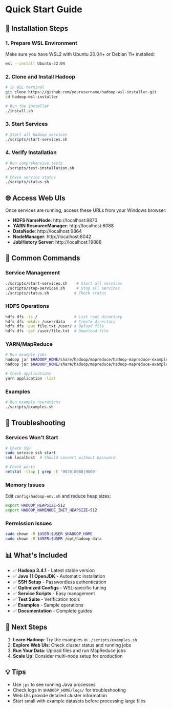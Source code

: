 # Quick Start Guide

## 🚀 Installation Steps

### 1. Prepare WSL Environment
Make sure you have WSL2 with Ubuntu 20.04+ or Debian 11+ installed:
```bash
wsl --install Ubuntu-22.04
```

### 2. Clone and Install Hadoop
```bash
# In WSL terminal
git clone https://github.com/yourusername/hadoop-wsl-installer.git
cd hadoop-wsl-installer

# Run the installer
./install.sh
```

### 3. Start Services
```bash
# Start all Hadoop services
./scripts/start-services.sh
```

### 4. Verify Installation
```bash
# Run comprehensive tests
./scripts/test-installation.sh

# Check service status
./scripts/status.sh
```

## 🌐 Access Web UIs

Once services are running, access these URLs from your Windows browser:

- **HDFS NameNode**: http://localhost:9870
- **YARN ResourceManager**: http://localhost:8088  
- **DataNode**: http://localhost:9864
- **NodeManager**: http://localhost:8042
- **JobHistory Server**: http://localhost:19888

## 📝 Common Commands

### Service Management
```bash
./scripts/start-services.sh    # Start all services
./scripts/stop-services.sh     # Stop all services
./scripts/status.sh           # Check status
```

### HDFS Operations
```bash
hdfs dfs -ls /                # List root directory
hdfs dfs -mkdir /user/data    # Create directory
hdfs dfs -put file.txt /user/ # Upload file
hdfs dfs -get /user/file.txt  # Download file
```

### YARN/MapReduce
```bash
# Run example jobs
hadoop jar $HADOOP_HOME/share/hadoop/mapreduce/hadoop-mapreduce-examples-*.jar pi 2 10
hadoop jar $HADOOP_HOME/share/hadoop/mapreduce/hadoop-mapreduce-examples-*.jar wordcount input output

# Check applications
yarn application -list
```

### Examples
```bash
# Run example operations
./scripts/examples.sh
```

## 🔧 Troubleshooting

### Services Won't Start
```bash
# Check SSH
sudo service ssh start
ssh localhost  # Should connect without password

# Check ports
netstat -tlnp | grep -E '9870|8088|9000'
```

### Memory Issues
Edit `config/hadoop-env.sh` and reduce heap sizes:
```bash
export HADOOP_HEAPSIZE=512
export HADOOP_NAMENODE_INIT_HEAPSIZE=512
```

### Permission Issues
```bash
sudo chown -R $USER:$USER $HADOOP_HOME
sudo chown -R $USER:$USER /opt/hadoop-data
```

## 📊 What's Included

- ✅ **Hadoop 3.4.1** - Latest stable version
- ✅ **Java 11 OpenJDK** - Automatic installation  
- ✅ **SSH Setup** - Passwordless authentication
- ✅ **Optimized Configs** - WSL-specific tuning
- ✅ **Service Scripts** - Easy management
- ✅ **Test Suite** - Verification tools
- ✅ **Examples** - Sample operations
- ✅ **Documentation** - Complete guides

## 🎯 Next Steps

1. **Learn Hadoop**: Try the examples in `./scripts/examples.sh`
2. **Explore Web UIs**: Check cluster status and running jobs
3. **Run Your Data**: Upload files and run MapReduce jobs
4. **Scale Up**: Consider multi-node setup for production

## 💡 Tips

- Use `jps` to see running Java processes
- Check logs in `$HADOOP_HOME/logs/` for troubleshooting  
- Web UIs provide detailed cluster information
- Start small with example datasets before processing large files
